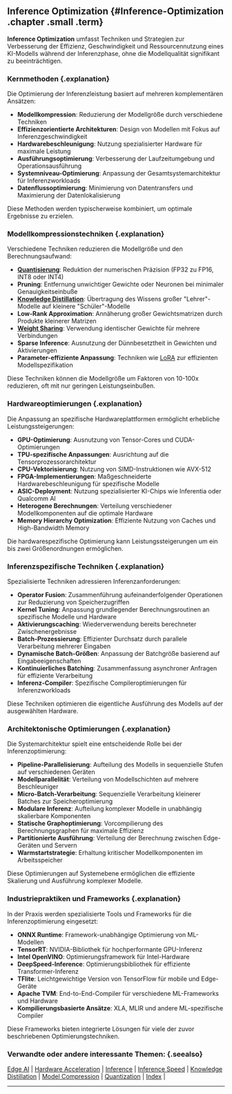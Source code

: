 ## Inference Optimization {#Inference-Optimization .chapter .small .term}

**Inference Optimization** umfasst Techniken und Strategien zur Verbesserung der Effizienz, Geschwindigkeit und Ressourcennutzung eines KI-Modells während der Inferenzphase, ohne die Modellqualität signifikant zu beeinträchtigen.

### Kernmethoden {.explanation}

Die Optimierung der Inferenzleistung basiert auf mehreren komplementären Ansätzen:

- **Modellkompression**: Reduzierung der Modellgröße durch verschiedene Techniken
- **Effizienzorientierte Architekturen**: Design von Modellen mit Fokus auf Inferenzgeschwindigkeit
- **Hardwarebeschleunigung**: Nutzung spezialisierter Hardware für maximale Leistung
- **Ausführungsoptimierung**: Verbesserung der Laufzeitumgebung und Operationsausführung
- **Systemniveau-Optimierung**: Anpassung der Gesamtsystemarchitektur für Inferenzworkloads
- **Datenflussoptimierung**: Minimierung von Datentransfers und Maximierung der Datenlokalisierung

Diese Methoden werden typischerweise kombiniert, um optimale Ergebnisse zu erzielen.

### Modellkompressionstechniken {.explanation}

Verschiedene Techniken reduzieren die Modellgröße und den Berechnungsaufwand:

- **[Quantisierung](#Quantization)**: Reduktion der numerischen Präzision (FP32 zu FP16, INT8 oder INT4)
- **Pruning**: Entfernung unwichtiger Gewichte oder Neuronen bei minimaler Genauigkeitseinbuße
- **[Knowledge Distillation](#Knowledge-Distillation)**: Übertragung des Wissens großer "Lehrer"-Modelle auf kleinere "Schüler"-Modelle
- **Low-Rank Approximation**: Annäherung großer Gewichtsmatrizen durch Produkte kleinerer Matrizen
- **[Weight Sharing](#Weight-Sharing)**: Verwendung identischer Gewichte für mehrere Verbindungen
- **Sparse Inference**: Ausnutzung der Dünnbesetztheit in Gewichten und Aktivierungen
- **Parameter-effiziente Anpassung**: Techniken wie [LoRA](#LoRA) zur effizienten Modellspezifikation

Diese Techniken können die Modellgröße um Faktoren von 10-100x reduzieren, oft mit nur geringen Leistungseinbußen.

### Hardwareoptimierungen {.explanation}

Die Anpassung an spezifische Hardwareplattformen ermöglicht erhebliche Leistungssteigerungen:

- **GPU-Optimierung**: Ausnutzung von Tensor-Cores und CUDA-Optimierungen
- **TPU-spezifische Anpassungen**: Ausrichtung auf die Tensorprozessorarchitektur
- **CPU-Vektorisierung**: Nutzung von SIMD-Instruktionen wie AVX-512
- **FPGA-Implementierungen**: Maßgeschneiderte Hardwarebeschleunigung für spezifische Modelle
- **ASIC-Deployment**: Nutzung spezialisierter KI-Chips wie Inferentia oder Qualcomm AI
- **Heterogene Berechnungen**: Verteilung verschiedener Modellkomponenten auf die optimale Hardware
- **Memory Hierarchy Optimization**: Effiziente Nutzung von Caches und High-Bandwidth Memory

Die hardwarespezifische Optimierung kann Leistungssteigerungen um ein bis zwei Größenordnungen ermöglichen.

### Inferenzspezifische Techniken {.explanation}

Spezialisierte Techniken adressieren Inferenzanforderungen:

- **Operator Fusion**: Zusammenführung aufeinanderfolgender Operationen zur Reduzierung von Speicherzugriffen
- **Kernel Tuning**: Anpassung grundlegender Berechnungsroutinen an spezifische Modelle und Hardware
- **Aktivierungscaching**: Wiederverwendung bereits berechneter Zwischenergebnisse
- **Batch-Prozessierung**: Effizienter Durchsatz durch parallele Verarbeitung mehrerer Eingaben
- **Dynamische Batch-Größen**: Anpassung der Batchgröße basierend auf Eingabeeigenschaften
- **Kontinuierliches Batching**: Zusammenfassung asynchroner Anfragen für effiziente Verarbeitung
- **Inferenz-Compiler**: Spezifische Compileroptimierungen für Inferenzworkloads

Diese Techniken optimieren die eigentliche Ausführung des Modells auf der ausgewählten Hardware.

### Architektonische Optimierungen {.explanation}

Die Systemarchitektur spielt eine entscheidende Rolle bei der Inferenzoptimierung:

- **Pipeline-Parallelisierung**: Aufteilung des Modells in sequenzielle Stufen auf verschiedenen Geräten
- **Modellparallelität**: Verteilung von Modellschichten auf mehrere Beschleuniger
- **Micro-Batch-Verarbeitung**: Sequenzielle Verarbeitung kleinerer Batches zur Speicheroptimierung
- **Modulare Inferenz**: Aufteilung komplexer Modelle in unabhängig skalierbare Komponenten
- **Statische Graphoptimierung**: Vorcompilierung des Berechnungsgraphen für maximale Effizienz
- **Partitionierte Ausführung**: Verteilung der Berechnung zwischen Edge-Geräten und Servern
- **Warmstartstrategie**: Erhaltung kritischer Modellkomponenten im Arbeitsspeicher

Diese Optimierungen auf Systemebene ermöglichen die effiziente Skalierung und Ausführung komplexer Modelle.

### Industriepraktiken und Frameworks {.explanation}

In der Praxis werden spezialisierte Tools und Frameworks für die Inferenzoptimierung eingesetzt:

- **ONNX Runtime**: Framework-unabhängige Optimierung von ML-Modellen
- **TensorRT**: NVIDIA-Bibliothek für hochperformante GPU-Inferenz
- **Intel OpenVINO**: Optimierungsframework für Intel-Hardware
- **DeepSpeed-Inference**: Optimierungsbibliothek für effiziente Transformer-Inferenz
- **TFlite**: Leichtgewichtige Version von TensorFlow für mobile und Edge-Geräte
- **Apache TVM**: End-to-End-Compiler für verschiedene ML-Frameworks und Hardware
- **Kompilierungsbasierte Ansätze**: XLA, MLIR und andere ML-spezifische Compiler

Diese Frameworks bieten integrierte Lösungen für viele der zuvor beschriebenen Optimierungstechniken.

### Verwandte oder andere interessante Themen: {.seealso}

[Edge AI](#Edge-AI) |
[Hardware Acceleration](#Hardware-Acceleration) |
[Inference](#Inference) |
[Inference Speed](#Inference-Speed) |
[Knowledge Distillation](#Knowledge-Distillation) |
[Model Compression](#Model-Compression) |
[Quantization](#Quantization) |
[Index](#Index) |

----


